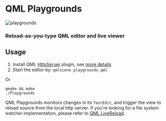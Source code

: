 QML Playgrounds
===============

![playgrounds](http://i.imgur.com/lBSQFC2.png)

### Reload-as-you-type QML editor and live viewer 

## Usage 

1. Install QML [HttpServer](https://github.com/rschroll/qhttpserver) plugin, see [more details](http://rschroll.github.io/beru/2013/08/16/a-http-server-in-qml.html)
2. Start the editor by: `qmlscene playgrounds.qml` 

Or

    qmake && make 
    ./Playgrounds

QML Playgrounds monitors changes in its `TextEdit`, and trigger the view to reload source from the local http server. If you're looking for a file system watcher implementation, please refer to [QML LiveReload](https://github.com/penk/qml-playgrounds). 
